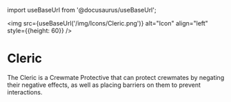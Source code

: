 import useBaseUrl from '@docusaurus/useBaseUrl';

<img src={useBaseUrl('/img/Icons/Cleric.png')} alt="Icon" align="left" style={{height: 60}} />
# Cleric

The Cleric is a Crewmate Protective that can protect crewmates by negating their negative effects, as well as placing barriers on them to prevent interactions.
